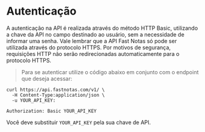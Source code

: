 
# Autenticação

  A autenticação na API é realizada através do método HTTP Basic, utilizando a chave da API no campo destinado ao usuário, sem a necessidade de informar uma senha. Vale lembrar que a API Fast Notas só pode ser utilizada através do protocolo HTTPS. Por motivos de segurança, requisições HTTP não serão redirecionadas automaticamente para o protocolo HTTPS.

> Para se autenticar utilize o código abaixo em conjunto com o endpoint que deseja acessar:


```shell
curl https://api.fastnotas.com/v1/ \
  -H Content-Type:application/json \
  -u YOUR_API_KEY:
```

`Authorization: Basic YOUR_API_KEY`

<aside class="notice">
Você deve substituir <code>YOUR_API_KEY</code> pela sua chave de API.
</aside>
